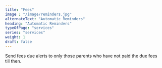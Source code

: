 ```yaml
---
title: "Fees"
image : "/image/reminders.jpg"
alternateText: "Automatic Reminders"
heading: "Automatic Reminders"
typeOfPage: "services"
series: "services"
weight: 1
draft: false
---
```


<p>Send fees due alerts to only those parents who have not paid the due fees till then.</p>
